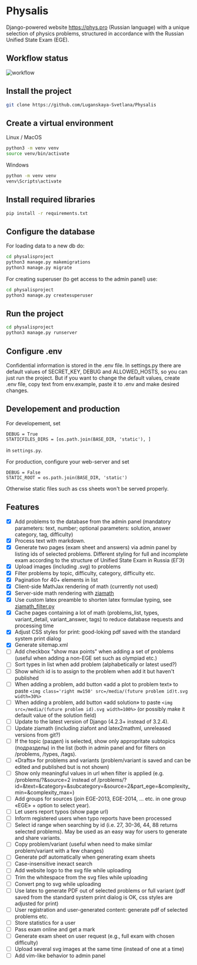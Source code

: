 # Physalis
Django-powered website https://phys.pro (Russian language) with a unique
selection of physics problems, structured in accordance with the Russian
Unified State Exam (EGE).

## Workflow status
![workflow](https://github.com/Luganskaya-Svetlana/Physalis/actions/workflows/python-package.yml/badge.svg)

## Install the project
```bash 
git clone https://github.com/Luganskaya-Svetlana/Physalis
```

## Create a virtual environment
Linux / MacOS

```bash
python3 -m venv venv
source venv/bin/activate
```

Windows

```bash
python -m venv venv
venv\Scripts\activate
```

## Install required libraries
```bash
pip install -r requirements.txt
```

## Configure the database
For loading data to a new db do:
```bash
cd physalisproject
python3 manage.py makemigrations
python3 manage.py migrate
```

For creating superuser (to get access to the admin panel) use:
```bash
cd physalisproject
python3 manage.py createsuperuser
```

## Run the project 
```bash
cd physalisproject
python3 manage.py runserver
```

## Configure .env
Confidential information is stored in the .env file.
In settings.py there are default values of SECRET_KEY, DEBUG and ALLOWED_HOSTS,
so you can just run the project. But if you want to change the default values,
create .env file, copy text from env.example, paste it to .env and make desired
changes.

## Developement and production
For developement, set
```
DEBUG = True
STATICFILES_DIRS = [os.path.join(BASE_DIR, 'static'), ]
```
in `settings.py`.

For production, configure your web-server and set
```
DEBUG = False
STATIC_ROOT = os.path.join(BASE_DIR, 'static')
```
Otherwise static files such as css sheets won't be served properly.


## Features
- [x] Add problems to the database from the admin panel (mandatory parameters:
  text, number; optional parameters: solution, answer category, tag,
  difficulty)
- [x] Process text with markdown.
- [x] Generate two pages (exam sheet and answers) via admin panel by listing
  ids of selected problems. Different styling for full and incomplete exam
  according to the structure of Unified State Exam in Russia (ЕГЭ)
- [x] Upload images (including .svg) to problems
- [x] Filter problems by topic, difficulty, category, difficulty etc.
- [x] Pagination for 40+ elements in list
- [x] Client-side MathJax rendering of math (currently not used)
- [x] Server-side math rendering with
  [ziamath](https://github.com/cdelker/ziamath)
- [x] Use custom latex preamble to shorten latex formulae typing, see
  [ziamath_filter.py](https://github.com/Luganskaya-Svetlana/Physalis/blob/master/physalisproject/problems/templatetags/ziamath_filter.py)
- [x] Cache pages containing a lot of math (problems_list, types,
  variant_detail, variant_answer, tags) to reduce database requests and
  processing time
- [x] Adjust CSS styles for print: good-loking pdf saved with the standard
  system print dialog
- [x] Generate sitemap.xml
- [ ] Add checkbox "show max points" when adding a set of problems (useful when
  adding a non-EGE set such as olympiad etc.)
- [ ] Sort types in list when add problem (alphabetically or latest used?)
- [ ] Show which id is to assign to the problem when add it but haven't published
- [ ] When adding a problem, add button «add a plot to problem text» to paste
  `<img class='right mw150' src=/media/(future problem id)t.svg width=30%>`
- [ ] When adding a problem, add button «add solution» to paste
  `<img src=/media/(future problem id).svg width=100%>`
  (or possibly make it default value of the solution field)
- [ ] Update to the latest version of Django (4.2.3+ instead of 3.2.4).
- [ ] Update ziamath (including ziafont and latex2mathml, unreleased versions from git?)
- [ ] If the topic (раздел) is selected, show only appropritate subtopics
  (подразделы) in the list (both in admin panel and for filters on /problems,
  /types, /tags).
- [ ] «Drafts» for problems and variants (problem/variant is saved and can be
  edited and published but is not shown)
- [ ] Show only meaningful values in url when filter is applied (e.g.
  /problems/?&source=2 instead of
  /problems/?id=&text=&category=&subcategory=&source=2&part_ege=&complexity_min=&complexity_max=)
- [ ] Add groups for sources (join EGE-2013, EGE-2014, ... etc. in one group
  «EGE» + option to select year).
- [ ] Let users report typos (show page url)
- [ ] Inform registered users when typo reports have been processed
- [ ] Select id range when searching by id (i.e. 27, 30-36, 44, 88 returns selected
  problems). May be used as an easy way for users to generate and share variants.
- [ ] Copy problem/variant (useful when need to make similar problem/variant
  with a few changes)
- [ ] Generate pdf automatically when generating exam sheets
- [ ] Case-insensitive inexact search
- [ ] Add website logo to the svg file while uploading
- [ ] Trim the whitespace from the svg files while uploading
- [ ] Convert png to svg while uploading
- [ ] Use latex to generate PDF out of selected problems or full variant (pdf
  saved from the standard system print dialog is OK, css styles are adjusted
  for print)
- [ ] User registration and user-generated content: generate pdf of selected
  problems etc.
- [ ] Store statistics for a user
- [ ] Pass exam online and get a mark
- [ ] Generate exam sheet on user request (e.g., full exam with chosen difficulty)
- [ ] Upload several svg images at the same time (instead of one at a time)
- [ ] Add vim-like behavior to admin panel
